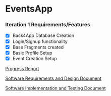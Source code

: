 # EventsApp

### Iteration 1 Requirements/Features

* [X] Back4App Database Creation
* [X] Login/Signup functionality
* [X] Base Fragments created
* [X] Basic Profile Setup
* [X] Event Creation Setup

[Progress Report](https://github.com/Gregbgarman/EventsApp/blob/master/Progress%20Report%20Template.docx)

[Software Requirements and Design Document](https://github.com/Gregbgarman/EventsApp/blob/master/RD%20Template.docx)

[Software Implementation and Testing Document](https://github.com/Gregbgarman/EventsApp/blob/master/IT%20Template.docx)
